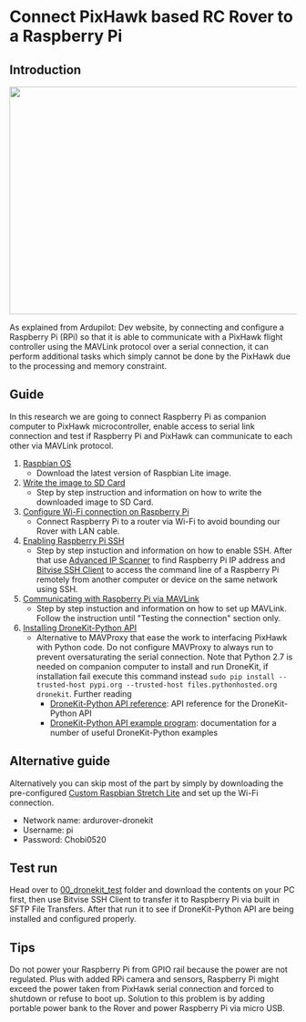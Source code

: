 # Connect PixHawk based RC Rover to a Raspberry Pi

## Introduction

<p align = "center">
  <img src = "https://raw.githubusercontent.com/hafiz-kamilin/autonomous_pixhawk_rover/master/01_pixhawk_rpi_mavlink/rpi_pixhawk.png" width = "650" height = "400"/>
</p>

As explained from Ardupilot: Dev website, by connecting and configure a Raspberry Pi (RPi) so that it is able to communicate with a PixHawk flight controller using the MAVLink protocol over a serial connection, it can perform additional tasks which simply cannot be done by the PixHawk due to the processing and memory constraint.

## Guide

In this research we are going to connect Raspberry Pi as companion computer to PixHawk microcontroller, enable access to serial link connection and test if Raspberry Pi and PixHawk can communicate to each other via MAVLink protocol.

1. [Raspbian OS](https://www.raspberrypi.org/downloads/raspbian/)
    - Download the latest version of Raspbian Lite image.
2. [Write the image to SD Card](https://www.raspberrypi.org/documentation/installation/installing-images/)
    - Step by step instruction and information on how to write the downloaded image to SD Card.
3. [Configure Wi-Fi connection on Raspberry Pi](https://www.raspberrypi.org/documentation/configuration/wireless/wireless-cli.md)
    - Connect Raspberry Pi to a router via Wi-Fi to avoid bounding our Rover with LAN cable. 
4. [Enabling Raspberry Pi SSH](https://www.raspberrypi.org/documentation/remote-access/ssh/)
    - Step by step instuction and information on how to enable SSH. After that use [Advanced IP Scanner](https://www.advanced-ip-scanner.com/) to find Raspberry Pi IP address and [Bitvise SSH Client](https://www.bitvise.com/ssh-client-download) to access the command line of a Raspberry Pi remotely from another computer or device on the same network using SSH.
5. [Communicating with Raspberry Pi via MAVLink](http://ardupilot.org/dev/docs/raspberry-pi-via-mavlink.html)
    - Step by step instuction and information on how to set up MAVLink. Follow the instruction until "Testing the connection" section only.
6. [Installing DroneKit-Python API](http://python.dronekit.io/develop/installation.html)
    - Alternative to MAVProxy that ease the work to interfacing PixHawk with Python code. Do not configure MAVProxy to always run to prevent oversaturating the serial connection. Note that Python 2.7 is needed on companion computer to install and run DroneKit, if installation fail execute this command instead ```sudo pip install --trusted-host pypi.org --trusted-host files.pythonhosted.org dronekit```. Further reading
      - [DroneKit-Python API reference](http://python.dronekit.io/automodule.html): API reference for the DroneKit-Python API
      - [DroneKit-Python API example program](http://python.dronekit.io/examples/index.html#example-toc): documentation for a number of useful DroneKit-Python examples

## Alternative guide

Alternatively you can skip most of the part by simply by downloading the pre-configured [Custom Raspbian Stretch Lite](https://github.com/hafiz-kamilin/autonomous_pixhawk_rover/releases/tag/v1.0) and set up the Wi-Fi connection.
  - Network name: ardurover-dronekit
  - Username: pi
  - Password: Chobi0520

## Test run

Head over to [00_dronekit_test](https://github.com/hafiz-kamilin/autonomous_pixhawk_rover/tree/master/01_pixhawk_rpi_mavlink/00_dronekit_test) folder and download the contents on your PC first, then use Bitvise SSH Client to transfer it to Raspberry Pi via built in SFTP File Transfers. After that run it to see if DroneKit-Python API are being installed and configured properly.



## Tips

Do not power your Raspberry Pi from GPIO rail because the power are not regulated. Plus with added RPi camera and sensors, Raspberry Pi might exceed the power taken from PixHawk serial connection and forced to shutdown or refuse to boot up. Solution to this problem is by adding portable power bank to the Rover and power Raspberry Pi via micro USB.
